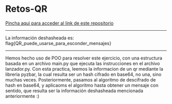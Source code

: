 # Retos-QR

[Pincha aqui para acceder al link de este repositorio](https://github.com/rnoguer22/Retos-QR.git)

---

La información deshasheada es: 
flag{QR_puede_usarse_para_esconder_mensajes}

---

Hemos hecho uso de POO para resolver este ejercicio, con una estructura basada en un archivo main.py que ejecuta las instrucciones en el archivo lanzador.py. Con esta practica, leemos la informacion de un qr mediante la libreria pyzbar, la cual resulta ser un hash cifrado en base64, no una, sino muchas veces. Posteriormente, pasamos al algoritmo de descifrado de hash en base64, y aplicaoms el algoritmo hasta obtener un mensaje con sentido, que resulta ser la información deshasheada mencionada anteriormente
:)
